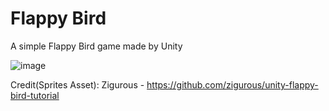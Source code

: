 # Flappy Bird
A simple Flappy Bird game made by Unity

![image](https://user-images.githubusercontent.com/60242731/158048874-53a19aa5-a814-45fd-8f77-536204ddb674.png)

Credit(Sprites Asset): Zigurous - https://github.com/zigurous/unity-flappy-bird-tutorial
